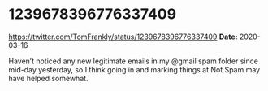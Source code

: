 # 1239678396776337409
https://twitter.com/TomFrankly/status/1239678396776337409
**Date:** 2020-03-16

Haven’t noticed any new legitimate emails in my @gmail spam folder since mid-day yesterday, so I think going in and marking things at Not Spam may have helped somewhat.
